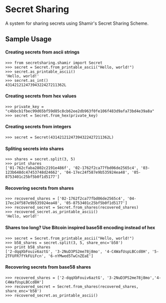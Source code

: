 Secret Sharing
=============

A system for sharing secrets using Shamir's Secret Sharing Scheme.

## Sample Usage

#### Creating secrets from ascii strings

    >>> from secretsharing.shamir import Secret
    >>> secret = Secret.from_printable_ascii("Hello, world!")
    >>> secret.as_printable_ascii()
    'Hello, world!'
    >>> secret.as_int()
    43142121247394322427211362L

#### Creating secrets from hex values

    >>> private_key = "c4bbcb1fbec99d65bf59d85c8cb62ee2db963f0fe106f483d9afa73bd4e39a8a"
    >>> secret = Secret.from_hex(private_key)

#### Creating secrets from integers

    >>> secret = Secret(43142121247394322427211362L)

#### Spliting secrets into shares

    >>> shares = secret.split(3, 5)
    >>> print shares
    ['01-762cfaba2802c2191e486f', '02-1762f2ca77fbd06de2565c4', '03-123b648dc47453748d24662', '04-17ec24f587e9b535924ea48', '05-8753401c25bf5b0f1d5177']

#### Recovering secrets from shares

  	>>> recovered_shares = ['02-1762f2ca77fbd06de2565c4', '04-17ec24f587e9b535924ea48', '05-8753401c25bf5b0f1d5177']
    >>> recovered_secret = Secret.from_shares(recovered_shares)
    >>> recovered_secret.as_printable_ascii()
    'Hello, world!'

#### Shares too long? Use Bitcoin inspired base58 encoding instead of hex

    >>> secret = Secret.from_printable_ascii("Hello, world!")
    >>> b58_shares = secret.split(3, 5, share_enc='b58')
    >>> print b58_shares
    ['2-dqqXbFouiv6aztG', '3-2NuD3PS2me78j8mo', '4-C4WafUspLBCcd8H', '5-2TFUFR7fYkFUiFcn', '6-nYMwed5TwCnZEaE']

#### Recovering secrets from base58 shares

    >>> recovered_shares = ['2-dqqXbFouiv6aztG', '3-2NuD3PS2me78j8mo','4-C4WafUspLBCcd8H']
    >>> recovered_secret = Secret.from_shares(recovered_shares, share_enc='b58')
    >>> recovered_secret.as_printable_ascii()

